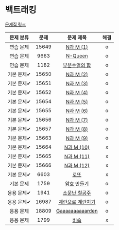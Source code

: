 # 백트래킹

[문제집 링크](https://www.acmicpc.net/workbook/view/7315)

| 문제 분류 | 문제 | 문제 제목 | 해결 |
| :--: | :--: | :--: | :--: |
| 연습 문제 | 15649 | [N과 M (1)](https://www.acmicpc.net/problem/15649) | o |
| 연습 문제 | 9663 | [N-Queen](https://www.acmicpc.net/problem/9663) | o |
| 연습 문제 | 1182 | [부분수열의 합](https://www.acmicpc.net/problem/1182) | o |
| 기본 문제✔ | 15650 | [N과 M (2)](https://www.acmicpc.net/problem/15650) | o |
| 기본 문제✔ | 15651 | [N과 M (3)](https://www.acmicpc.net/problem/15651) | o |
| 기본 문제✔ | 15652 | [N과 M (4)](https://www.acmicpc.net/problem/15652) | o |
| 기본 문제✔ | 15654 | [N과 M (5)](https://www.acmicpc.net/problem/15654) | o |
| 기본 문제✔ | 15655 | [N과 M (6)](https://www.acmicpc.net/problem/15655) | o |
| 기본 문제✔ | 15656 | [N과 M (7)](https://www.acmicpc.net/problem/15656) | o |
| 기본 문제✔ | 15657 | [N과 M (8)](https://www.acmicpc.net/problem/15657) | o |
| 기본 문제✔ | 15663 | [N과 M (9)](https://www.acmicpc.net/problem/15663) | o |
| 기본 문제✔ | 15664 | [N과 M (10)](https://www.acmicpc.net/problem/15664) | x |
| 기본 문제✔ | 15665 | [N과 M (11)](https://www.acmicpc.net/problem/15665) | x |
| 기본 문제✔ | 15666 | [N과 M (12)](https://www.acmicpc.net/problem/15666) | x |
| 기본 문제✔ | 6603 | [로또](https://www.acmicpc.net/problem/6603) | x |
| 기본 문제 | 1759 | [암호 만들기](https://www.acmicpc.net/problem/1759) | o |
| 응용 문제✔ | 1941 | [소문난 칠공주](https://www.acmicpc.net/problem/1941) | o |
| 응용 문제✔ | 16987 | [계란으로 계란치기](https://www.acmicpc.net/problem/16987) | o |
| 응용 문제 | 18809 | [Gaaaaaaaaaarden](https://www.acmicpc.net/problem/18809) | o |
| 응용 문제 | 1799 | [비숍](https://www.acmicpc.net/problem/1799) | x |
